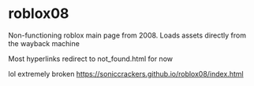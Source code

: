 # roblox08

Non-functioning roblox main page from 2008. 
Loads assets directly from the wayback machine

Most hyperlinks redirect to not_found.html for now

lol extremely broken
https://soniccrackers.github.io/roblox08/index.html
